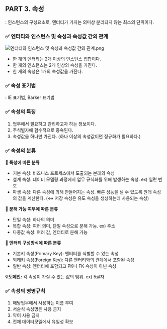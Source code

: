 ## PART 3. 속성
: 인스턴스의 구성요소로, 엔터티가 가지는 의미상 분리되지 않는 최소의 단위이다.

### ✅ 엔터티와 인스턴스 및 속성과 속성값 간의 관계

![엔터티와 인스턴스 및 속성과 속성값 간의 관계.png](../%EC%97%94%ED%84%B0%ED%8B%B0%EC%99%80%20%EC%9D%B8%EC%8A%A4%ED%84%B4%EC%8A%A4%20%EB%B0%8F%20%EC%86%8D%EC%84%B1%EA%B3%BC%20%EC%86%8D%EC%84%B1%EA%B0%92%20%EA%B0%84%EC%9D%98%20%EA%B4%80%EA%B3%84.png)
- 한 개의 엔터티는 2개 이상의 인스턴스 집합이다.
- 한 개의 인스턴스는 2개 인상의 속성을 가진다.
- 한 개의 속성은 1개의 속성값을 가진다.

### ✅ 속성 표기법
: IE 표기법, Barker 표기법

### ✅ 속성의 특징
1. 업무에서 필요하고 관리하고자 하는 정보이다.
2. 주식별자에 함수적으로 종속된다.
3. 속성값을 하나만 가진다.
   (하나 이상의 속성값이면 정규화가 필요하다.)

### ✅ 속성의 분류

**🔹 특성에 따른 분류**
- 기본 속성: 비즈니스 프로세스에서 도출되는 본래의 속성
- 설계 속성: 데이터 모델링 과정에서 업무 규칙화를 위해 발생하는 속성. ex) 일련 번호
- 파생 속성: 다른 속성에 의해 만들어지는 속성. 빠른 성능을 낼 수 있도록 원래 속성의 값을 계산한다.
  (↔ 저장 속성은 유도 속성을 생성하는데 사용되는 속성)

**🔹 분해 가능 여부에 따른 분류**
- 단일 속성: 하나의 의미
- 복합 속성: 여러 의미, 단일 속성으로 분해 가능. ex) 주소
- 다중값 속성: 여러 값, 엔터티로 분해 가능

**🔹 엔터티 구성방식에 따른 분류**
- 기본키 속성(Primary Key): 엔터티를 식별할 수 있는 속성
- 외래키 속성(Foreign Key): 다른 엔터티와의 관계에서 포함된 속성
- 일반 속성: 엔터티에 포함되고 PK나 FK 속성이 아닌 속성

**💡도메인:** 각 속성이 가질 수 있는 값의 범위. ex) 5글자

### ✅ 속성의 명명규칙
1. 해당업무에서 사용하는 이름 부여
2. 서술식 속성명은 사용 금지
3. 약어 사용 금지
4. 전체 데이터모델에서 유일성 확보
